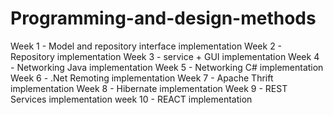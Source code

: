 # Programming-and-design-methods

Week 1 - Model and repository interface implementation 
Week 2 - Repository implementation 
Week 3 - service + GUI implementation 
Week 4 - Networking Java implementation 
Week 5 - Networking C# implementation 
Week 6 - .Net Remoting implementation 
Week 7 - Apache Thrift implementation 
Week 8 - Hibernate implementation 
Week 9 - REST Services implementation
week 10 - REACT implementation
